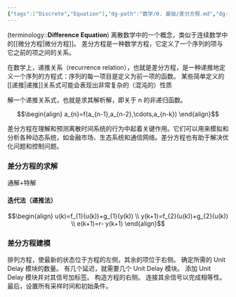 ```yaml
---
{"tags":["Discrete","Equation"],"dg-path":"数学/0. 基础/差分方程.md","dg-publish":true,"permalink":"/数学/0. 基础/差分方程/","dgPassFrontmatter":true,"noteIcon":"","created":"2024-05-21T15:20:28.000+08:00","updated":"2025-04-14T17:56:04.723+08:00"}
---
```



(terminology::**Difference Equation**)
离散数学中的一个概念，类似于连续数学中的[[微分方程\|微分方程]]。
差分方程是一种数学方程，它定义了一个序列的项与它之前的项之间的关系。


在数学上，递推关系（recurrence relation），也就是差分方程，是一种递推地定义一个序列的方程式：序列的每一项目是定义为前一项的函数。
某些简单定义的[[递推\|递推]]关系式可能会表现出非常复杂的（混沌的）性质

解一个递推关系式，也就是求其解析解，即关于 n 的非递归函数。

$$\begin{align}
a_{n}=f(a_{n-1},a_{n-2},\cdots,a_{n-k})
\end{align}$$

差分方程在理解和预测离散时间系统的行为中起着关键作用。它们可以用来模拟和分析各种动态系统，如金融市场、生态系统和通信网络。差分方程也有助于解决优化问题和控制问题。




### 差分方程的求解

通解+特解

#### 迭代法（递推法）
$$\begin{align}
u(k)=f_{1}(u(k))+g_{1}(y(k)) \\
y(k+1)=f_{2}(u(k))+g_{2}(u(k)) \\
e(k+1)=r- y(k+1)
\end{align}$$




### 差分方程建模
排列方程，使最新的状态位于方程的左侧，其余的项位于右侧。
确定所需的 Unit Delay 模块的数量。
有几个延迟，就需要几个 Unit Delay 模块。
添加 Unit Delay 模块并对其信号加标签。
构造方程的右侧。
连接其余信号以完成相等性。
最后，设置所有采样时间和初始条件。

